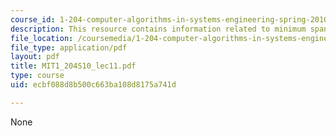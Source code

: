 ```yaml
---
course_id: 1-204-computer-algorithms-in-systems-engineering-spring-2010
description: This resource contains information related to minimum spanning trees.
file_location: /coursemedia/1-204-computer-algorithms-in-systems-engineering-spring-2010/ecbf088d8b500c663ba108d8175a741d_MIT1_204S10_lec11.pdf
file_type: application/pdf
layout: pdf
title: MIT1_204S10_lec11.pdf
type: course
uid: ecbf088d8b500c663ba108d8175a741d

---
```

None